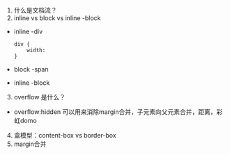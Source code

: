 1. 什么是文档流？
2. inline vs block vs inline -block 
- inline
  -div
  ```
  div {
      width:
  } 
  ```
- block
  -span

- inline -block
  
3. overflow 是什么？
  - overflow:hidden 可以用来消除margin合并，子元素向父元素合并，距离，彩虹domo
4. 盒模型：content-box vs border-box
5. margin合并